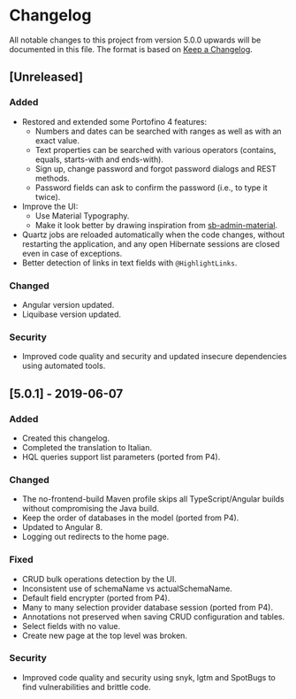 # Changelog
All notable changes to this project from version 5.0.0 upwards will be documented in this file. 
The format is based on [Keep a Changelog](https://keepachangelog.com/en/1.0.0/).

## [Unreleased]

### Added
- Restored and extended some Portofino 4 features:
  - Numbers and dates can be searched with ranges as well as with an exact value.
  - Text properties can be searched with various operators (contains, equals, starts-with and ends-with).
  - Sign up, change password and forgot password dialogs and REST methods.
  - Password fields can ask to confirm the password (i.e., to type it twice).
- Improve the UI:
    - Use Material Typography.
    - Make it look better by drawing inspiration from [sb-admin-material](https://github.com/start-javascript/sb-admin-material).
- Quartz jobs are reloaded automatically when the code changes, without restarting the application,
  and any open Hibernate sessions are closed even in case of exceptions.
- Better detection of links in text fields with `@HighlightLinks`.

### Changed
- Angular version updated.
- Liquibase version updated.

### Security
- Improved code quality and security and updated insecure dependencies using automated tools.

## [5.0.1] - 2019-06-07

### Added
- Created this changelog.
- Completed the translation to Italian.
- HQL queries support list parameters (ported from P4).

### Changed
- The no-frontend-build Maven profile skips all TypeScript/Angular builds without compromising the Java build.
- Keep the order of databases in the model (ported from P4).
- Updated to Angular 8.
- Logging out redirects to the home page.

### Fixed
- CRUD bulk operations detection by the UI.
- Inconsistent use of schemaName vs actualSchemaName.
- Default field encrypter (ported from P4).
- Many to many selection provider database session (ported from P4).
- Annotations not preserved when saving CRUD configuration and tables.
- Select fields with no value.
- Create new page at the top level was broken.

### Security
- Improved code quality and security using snyk, lgtm and SpotBugs to find vulnerabilities and brittle code.

